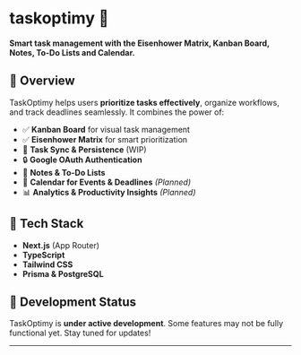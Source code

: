 # taskoptimy 🚀

**Smart task management with the Eisenhower Matrix, Kanban Board, Notes, To-Do Lists and Calendar.**

## 📌 Overview

TaskOptimy helps users **prioritize tasks effectively**, organize workflows, and track deadlines seamlessly. It combines the power of:

- ✅ **Kanban Board** for visual task management
- ✅ **Eisenhower Matrix** for smart prioritization
- 🔄 **Task Sync & Persistence** (WIP)
- 🔒 **Google OAuth Authentication**
- 📝 **Notes & To-Do Lists**
- 📅 **Calendar for Events & Deadlines** _(Planned)_
- 📊 **Analytics & Productivity Insights** _(Planned)_

## 🔧 Tech Stack

- **Next.js** (App Router)
- **TypeScript**
- **Tailwind CSS**
- **Prisma & PostgreSQL**

## 🚧 Development Status

TaskOptimy is **under active development**. Some features may not be fully functional yet. Stay tuned for updates!

---
